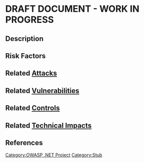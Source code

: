 # DRAFT DOCUMENT - WORK IN PROGRESS

## Description

## Risk Factors

## Related [Attacks](Attacks "wikilink")

## Related [Vulnerabilities](Vulnerabilities "wikilink")

## Related [Controls](Controls "wikilink")

## Related [Technical Impacts](Technical_Impacts "wikilink")

## References

[Category:OWASP .NET Project](Category:OWASP_.NET_Project "wikilink")
[Category:Stub](Category:Stub "wikilink")
